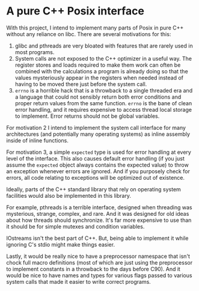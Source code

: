 # A pure C++ Posix interface #

With this project, I intend to implement many parts of Posix in pure
C++ without any reliance on libc. There are several motivations for this:

 1. glibc and pthreads are very bloated with features that are rarely
    used in most programs.
 2. System calls are not exposed to the C++ optimizer in a useful
    way. The register stores and loads required to make them work can
    often be combined with the calculations a program is already doing
    so that the values mysteriously appear in the registers when needed
    instead of having to be moved there just before the system call.
 3. `errno` is a horrible hack that is a throwback to a single threaded
    era and a language that could not sensibly return both error
    conditions and proper return values from the same function. `errno`
    is the bane of clean error handling, and it requires expensive to
    access thread local storage to implement.  Error returns should not
    be global variables.


For motivation 2 I intend to implement the system call interface for
many architectures (and potentially many operating systems) as inline
assembly inside of inline functions.

For motivation 3, a simple `expected` type is used for error handling at
every level of the interface.  This also causes default error handling
(if you just assume the `expected` object always contains the expected
value) to throw an exception whenever errors are ignored.  And if you
purposely check for errors, all code relating to exceptions will be
optimized out of existence.

Ideally, parts of the C++ standard library that rely on operating system
facilities would also be implemented in this library.

For example, pthreads is a terrible interface, designed when threading
was mysterious, strange, complex, and rare. And it was designed for old
ideas about how threads should synchronize. It's far more expensive to
use than it should be for simple mutexes and condition variables.

IOstreams isn't the best part of C++. But, being able to implement it
while ignoring C's stdio might make things easier.

Lastly, it would be really nice to have a preprocessor namespace that
isn't chock full macro definitions (most of which are just using the
preprocessor to implement constants in a throwback to the days before
C90). And it would be nice to have names and types for various flags
passed to various system calls that made it easier to write correct
programs.
